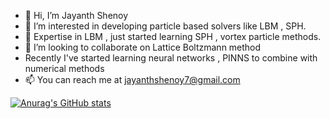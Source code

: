 - 👋 Hi, I’m Jayanth Shenoy
- 👀 I’m interested in developing particle based solvers like LBM , SPH.
- 🌱 Expertise in LBM , just started learning SPH , vortex particle methods.
- 💞️ I’m looking to collaborate on Lattice Boltzmann method
- Recently I've started learning neural networks , PINNS to combine with numerical methods
- 📫 You can reach me at jayanthshenoy7@gmail.com

[![Anurag's GitHub stats](https://github-readme-stats.vercel.app/api?username=anuraghazra)](https://github.com/jay-shenoy/github-readme-stats)

